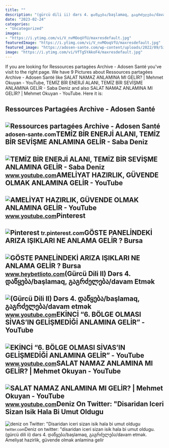 ```yaml
---
title: ""
description: "(gürcü dili ii) dərs 4. დაწყება/başlamaq, გაგრძელება/davam etmək"
date: "2023-02-24"
categories:
- "Uncategorized"
images:
- "https://i.ytimg.com/vi/V_nvMOoqVfU/maxresdefault.jpg"
featuredImage: "https://i.ytimg.com/vi/V_nvMOoqVfU/maxresdefault.jpg"
featured_image: "https://adosen-sante.com/wp-content/uploads/2022/09/Site-internet-5-1.jpg"
image: "https://i.ytimg.com/vi/VfTg5YAkoF4/maxresdefault.jpg"
---
```


If you are looking for Ressources partagées Archive - Adosen Santé you've visit to the right page. We have 9 Pictures about Ressources partagées Archive - Adosen Santé like SALAT NAMAZ ANLAMINA MI GELİR? | Mehmet Okuyan - YouTube, TEMİZ BİR ENERJİ ALANI, TEMİZ BİR SEVİŞME ANLAMINA GELİR - Saba Deniz and also SALAT NAMAZ ANLAMINA MI GELİR? | Mehmet Okuyan - YouTube. Here it is:

Ressources Partagées Archive - Adosen Santé
-------------------------------------------

 ![Ressources partagées Archive - Adosen Santé](https://adosen-sante.com/wp-content/uploads/2022/09/Site-internet-5-1.jpg) <small>adosen-sante.com</small>TEMİZ BİR ENERJİ ALANI, TEMİZ BİR SEVİŞME ANLAMINA GELİR - Saba Deniz
---------------------------------------------------------------------

 ![TEMİZ BİR ENERJİ ALANI, TEMİZ BİR SEVİŞME ANLAMINA GELİR - Saba Deniz](https://i.ytimg.com/vi/Y15FBtTNgNk/maxresdefault.jpg) <small>www.youtube.com</small>AMELİYAT HAZIRLIK, GÜVENDE OLMAK ANLAMINA GELİR - YouTube
---------------------------------------------------------

 ![AMELİYAT HAZIRLIK, GÜVENDE OLMAK ANLAMINA GELİR - YouTube](https://i.ytimg.com/vi/IAEKcRL9KKM/maxresdefault.jpg?sqp=-oaymwEmCIAKENAF8quKqQMa8AEB-AH-CYAC0AWKAgwIABABGGUgZShlMA8=&rs=AOn4CLAo-eEAJalcLSV5OdT0qcUOYf2H4Q) <small>www.youtube.com</small>Pinterest
---------

 ![Pinterest](https://i.pinimg.com/originals/82/d5/58/82d558a133471d4707e77db8973c9eb5.png) <small>tr.pinterest.com</small>GÖSTE PANELİNDEKİ ARIZA IŞIKLARI NE ANLAMA GELİR ? Bursa
--------------------------------------------------------

 ![GÖSTE PANELİNDEKİ ARIZA IŞIKLARI NE ANLAMA GELİR ? Bursa](https://www.heybetlioto.com/sayfa/p1a6kthvp31rhq1g031h8n1irj101g3.jpg) <small>www.heybetlioto.com</small>(Gürcü Dili II) Dərs 4. დაწყება/başlamaq, გაგრძელება/davam Etmək
----------------------------------------------------------------

 ![(Gürcü Dili II) Dərs 4. დაწყება/başlamaq, გაგრძელება/davam etmək](https://i.ytimg.com/vi/qV4aGB2iW58/maxresdefault.jpg) <small>www.youtube.com</small>EKİNCİ “6. BÖLGE OLMASI SİVAS’IN GELİŞMEDİĞİ ANLAMINA GELİR” - YouTube
----------------------------------------------------------------------

 ![EKİNCİ “6. BÖLGE OLMASI SİVAS’IN GELİŞMEDİĞİ ANLAMINA GELİR” - YouTube](https://i.ytimg.com/vi/V_nvMOoqVfU/maxresdefault.jpg) <small>www.youtube.com</small>SALAT NAMAZ ANLAMINA MI GELİR? | Mehmet Okuyan - YouTube
--------------------------------------------------------

 ![SALAT NAMAZ ANLAMINA MI GELİR? | Mehmet Okuyan - YouTube](https://i.ytimg.com/vi/VfTg5YAkoF4/maxresdefault.jpg) <small>www.youtube.com</small>Deniz On Twitter: "Disaridan Iceri Sizan Isik Hala Bi Umut Oldugu
-----------------------------------------------------------------

 ![deniz on Twitter: "Disaridan iceri sizan isik hala bi umut oldugu](https://pbs.twimg.com/media/FvRqLLdXsAIuXe1.jpg) <small>twitter.com</small>Deniz on twitter: "disaridan iceri sizan isik hala bi umut oldugu. (gürcü dili ii) dərs 4. დაწყება/başlamaq, გაგრძელება/davam etmək. Ameli̇yat hazirlik, güvende olmak anlamina geli̇r
